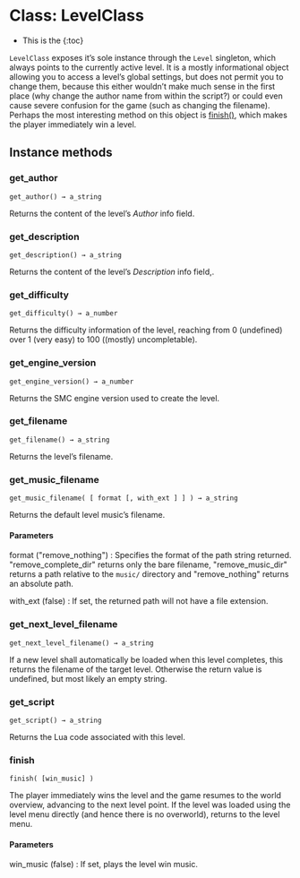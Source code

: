 Class: LevelClass
=================

* This is the
{:toc}

`LevelClass` exposes it’s sole instance through the `Level` singleton,
which always points to the currently active level. It is a mostly
informational object allowing you to access a level’s global settings,
but does not permit you to change them, because this either wouldn’t
make much sense in the first place (why change the author name from
within the script?) or could even cause severe confusion for the game
(such as changing the filename). Perhaps the most interesting method
on this object is [finish()](#finish), which makes the player
immediately win a level.

Instance methods
----------------

### get_author #################################################################
    get_author() → a_string

Returns the content of the level’s *Author* info field.

### get_description ############################################################
    get_description() → a_string

Returns the content of the level’s *Description* info field,.

### get_difficulty #############################################################
    get_difficulty() → a_number

Returns the difficulty information of the level, reaching from 0
(undefined) over 1 (very easy) to 100 ((mostly) uncompletable).

### get_engine_version #########################################################
    get_engine_version() → a_number

Returns the SMC engine version used to create the level.

### get_filename ###############################################################
    get_filename() → a_string

Returns the level’s filename.

### get_music_filename #########################################################
    get_music_filename( [ format [, with_ext ] ] ) → a_string

Returns the default level music’s filename.

#### Parameters

format ("remove_nothing")
: Specifies the format of the path string
  returned. "remove_complete_dir" returns only the bare filename,
  "remove_music_dir" returns a path relative to the `music/` directory
  and "remove_nothing" returns an absolute path.

with_ext (false)
: If set, the returned path will not have a file extension.

### get_next_level_filename ####################################################
    get_next_level_filename() → a_string

If a new level shall automatically be loaded when this level
completes, this returns the filename of the target level. Otherwise
the return value is undefined, but most likely an empty string.

### get_script #################################################################
    get_script() → a_string

Returns the Lua code associated with this level.

### finish #####################################################################
    finish( [win_music] )

The player immediately wins the level and the game resumes to the
world overview, advancing to the next level point. If the level was
loaded using the level menu directly (and hence there is no
overworld), returns to the level menu.

#### Parameters

win_music (false)
: If set, plays the level win music.
